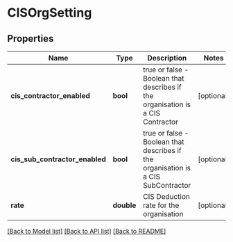 # CISOrgSetting

## Properties
Name | Type | Description | Notes
------------ | ------------- | ------------- | -------------
**cis_contractor_enabled** | **bool** | true or false - Boolean that describes if the organisation is a CIS Contractor | [optional] 
**cis_sub_contractor_enabled** | **bool** | true or false - Boolean that describes if the organisation is a CIS SubContractor | [optional] 
**rate** | **double** | CIS Deduction rate for the organisation | [optional] 

[[Back to Model list]](../README.md#documentation-for-models) [[Back to API list]](../README.md#documentation-for-api-endpoints) [[Back to README]](../README.md)


